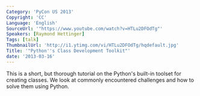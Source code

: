 ```yaml
---
Category: 'PyCon US 2013'
Copyright: 'CC'
Language: 'English'
SourceUrl: '"https://www.youtube.com/watch?v=HTLu2DFOdTg"'
Speakers: [Raymond Hettinger]
Tags: [talk]
ThumbnailUrl: 'http://i1.ytimg.com/vi/HTLu2DFOdTg/hqdefault.jpg'
Title: '"Python''s Class Development Toolkit"'
date: '2013-03-16'
---
```

This is a short, but thorough tutorial on the Python's built-in toolset for creating classes.  We look at commonly encountered challenges and how to solve them using Python. 
